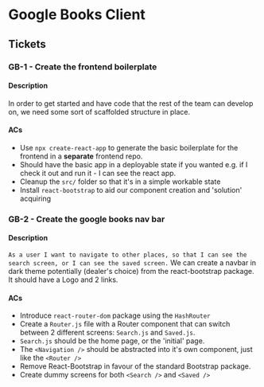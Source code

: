 # Google Books Client

## Tickets

### GB-1 - Create the frontend boilerplate

#### Description

In order to get started and have code that the rest of the team can develop on, we need some sort of scaffolded structure in place.

#### ACs

- Use `npx create-react-app` to generate the basic boilerplate for the frontend in a **separate** frontend repo.
- Should have the basic app in a deployable state if you wanted e.g. if I check it out and run it - I can see the react app.
- Cleanup the `src/` folder so that it's in a simple workable state
- Install `react-bootstrap` to aid our component creation and 'solution' acquiring

### GB-2 - Create the google books nav bar

#### Description

`As a user I want to navigate to other places, so that I can see the search screen, or I can see the saved screen.`
We can create a navbar in dark theme potentially (dealer's choice) from the react-bootstrap package. It should have a Logo and 2 links.

#### ACs

- Introduce `react-router-dom` package using the `HashRouter`
- Create a `Router.js` file with a Router component that can switch between 2 different screens: `Search.js` and `Saved.js`.
- `Search.js` should be the home page, or the 'initial' page.
- The `<Navigation />` should be abstracted into it's own component, just like the `<Router />`
- Remove React-Bootstrap in favour of the standard Bootstrap package.
- Create dummy screens for both `<Search />` and `<Saved />`
